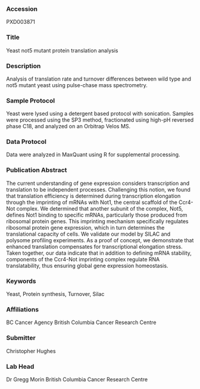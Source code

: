 ### Accession
PXD003871

### Title
Yeast not5 mutant protein translation analysis

### Description
Analysis of translation rate and turnover differences between wild type and not5 mutant yeast using pulse-chase mass spectrometry.

### Sample Protocol
Yeast were lysed using a detergent based protocol with sonication. Samples were processed using the SP3 method, fractionated using high-pH reversed phase C18, and analyzed on an Orbitrap Velos MS.

### Data Protocol
Data were analyzed in MaxQuant using R for supplemental processing.

### Publication Abstract
The current understanding of gene expression considers transcription and translation to be independent processes. Challenging this notion, we found that translation efficiency is determined during transcription elongation through the imprinting of mRNAs with Not1, the central scaffold of the Ccr4-Not complex. We determined that another subunit of the complex, Not5, defines Not1 binding to specific mRNAs, particularly those produced from ribosomal protein genes. This imprinting mechanism specifically regulates ribosomal protein gene expression, which in turn determines the translational capacity of cells. We validate our model by SILAC and polysome profiling experiments. As a proof of concept, we demonstrate that enhanced translation compensates for transcriptional elongation stress. Taken together, our data indicate that in addition to defining mRNA stability, components of the Ccr4-Not imprinting complex regulate RNA translatability, thus ensuring global gene expression homeostasis.

### Keywords
Yeast, Protein synthesis, Turnover, Silac

### Affiliations
BC Cancer Agency
British Columbia Cancer Research Centre

### Submitter
Christopher Hughes

### Lab Head
Dr Gregg Morin
British Columbia Cancer Research Centre


